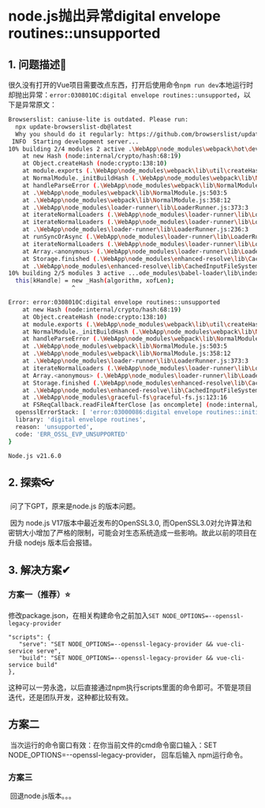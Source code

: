 # node.js抛出异常digital envelope routines::unsupported

## 1. 问题描述👻

​	很久没有打开的Vue项目需要改点东西，打开后使用命令`npm run dev`本地运行时却抛出异常：`error:0308010C:digital envelope routines::unsupported`，以下是异常原文：

```bash
Browserslist: caniuse-lite is outdated. Please run:
  npx update-browserslist-db@latest
  Why you should do it regularly: https://github.com/browserslist/update-db#readme
 INFO  Starting development server...
10% building 2/4 modules 2 active .\WebApp\node_modules\webpack\hot\dev-server.jsError: error:0308010C:digital envelope routines::unsupported
    at new Hash (node:internal/crypto/hash:68:19)
    at Object.createHash (node:crypto:138:10)
    at module.exports (.\WebApp\node_modules\webpack\lib\util\createHash.js:135:53)
    at NormalModule._initBuildHash (.\WebApp\node_modules\webpack\lib\NormalModule.js:417:16)
    at handleParseError (.\WebApp\node_modules\webpack\lib\NormalModule.js:471:10)
    at .\WebApp\node_modules\webpack\lib\NormalModule.js:503:5
    at .\WebApp\node_modules\webpack\lib\NormalModule.js:358:12
    at .\WebApp\node_modules\loader-runner\lib\LoaderRunner.js:373:3
    at iterateNormalLoaders (.\WebApp\node_modules\loader-runner\lib\LoaderRunner.js:214:10)
    at iterateNormalLoaders (.\WebApp\node_modules\loader-runner\lib\LoaderRunner.js:221:10)
    at .\WebApp\node_modules\loader-runner\lib\LoaderRunner.js:236:3
    at runSyncOrAsync (.\WebApp\node_modules\loader-runner\lib\LoaderRunner.js:130:11)
    at iterateNormalLoaders (.\WebApp\node_modules\loader-runner\lib\LoaderRunner.js:232:2)
    at Array.<anonymous> (.\WebApp\node_modules\loader-runner\lib\LoaderRunner.js:205:4)
    at Storage.finished (.\WebApp\node_modules\enhanced-resolve\lib\CachedInputFileSystem.js:55:16)
    at .\WebApp\node_modules\enhanced-resolve\lib\CachedInputFileSystem.js:91:9
10% building 2/5 modules 3 active ...ode_modules\babel-loader\lib\index.js!.\WebApp\node_modules\eslint-loader\index.js??ref--13-0!.\WebApp\src\main.jsnode:internal/crypto/hash:68
  this[kHandle] = new _Hash(algorithm, xofLen);
                  ^

Error: error:0308010C:digital envelope routines::unsupported
    at new Hash (node:internal/crypto/hash:68:19)
    at Object.createHash (node:crypto:138:10)
    at module.exports (.\WebApp\node_modules\webpack\lib\util\createHash.js:135:53)
    at NormalModule._initBuildHash (.\WebApp\node_modules\webpack\lib\NormalModule.js:417:16)
    at handleParseError (.\WebApp\node_modules\webpack\lib\NormalModule.js:471:10)
    at .\WebApp\node_modules\webpack\lib\NormalModule.js:503:5
    at .\WebApp\node_modules\webpack\lib\NormalModule.js:358:12
    at .\WebApp\node_modules\loader-runner\lib\LoaderRunner.js:373:3
    at iterateNormalLoaders (.\WebApp\node_modules\loader-runner\lib\LoaderRunner.js:214:10)
    at Array.<anonymous> (.\WebApp\node_modules\loader-runner\lib\LoaderRunner.js:205:4)
    at Storage.finished (.\WebApp\node_modules\enhanced-resolve\lib\CachedInputFileSystem.js:55:16)
    at .\WebApp\node_modules\enhanced-resolve\lib\CachedInputFileSystem.js:91:9
    at .\WebApp\node_modules\graceful-fs\graceful-fs.js:123:16
    at FSReqCallback.readFileAfterClose [as oncomplete] (node:internal/fs/read/context:68:3) {
  opensslErrorStack: [ 'error:03000086:digital envelope routines::initialization error' ],
  library: 'digital envelope routines',
  reason: 'unsupported',
  code: 'ERR_OSSL_EVP_UNSUPPORTED'
}

Node.js v21.6.0
```



## 2. 探索👓

​	问了下GPT，原来是node.js 的版本问题。

​	因为 node.js V17版本中最近发布的OpenSSL3.0, 而OpenSSL3.0对允许算法和密钥大小增加了严格的限制，可能会对生态系统造成一些影响。故此以前的项目在升级 nodejs 版本后会报错。



## 3. 解决方案✔

### 方案一（推荐）⭐

​	修改package.json，在相关构建命令之前加入`SET NODE_OPTIONS=--openssl-legacy-provider`

```
"scripts": {
   "serve": "SET NODE_OPTIONS=--openssl-legacy-provider && vue-cli-service serve",
   "build": "SET NODE_OPTIONS=--openssl-legacy-provider && vue-cli-service build"
},
```

​	这种可以一劳永逸，以后直接通过npm执行scripts里面的命令即可。不管是项目迭代，还是团队开发，这种都比较有效。



## 方案二

​	当次运行的命令窗口有效：在你当前文件的cmd命令窗口输入：SET NODE_OPTIONS=--openssl-legacy-provider， 回车后输入 npm运行命令。



### 方案三

​	回退node.js版本。。。
